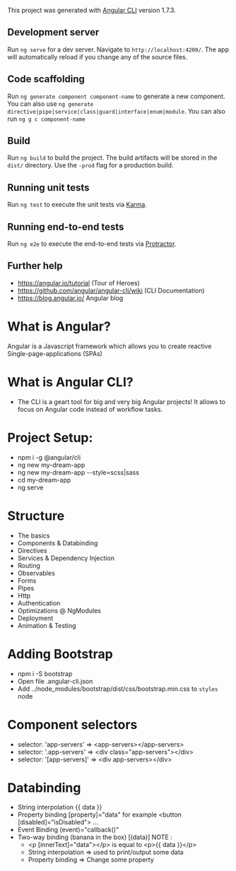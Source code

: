 This project was generated with [Angular CLI](https://github.com/angular/angular-cli) version 1.7.3.

## Development server

Run `ng serve` for a dev server. Navigate to `http://localhost:4200/`. The app will automatically reload if you change any of the source files.

## Code scaffolding

Run `ng generate component component-name` to generate a new component. You can also use `ng generate directive|pipe|service|class|guard|interface|enum|module`.
You can also run `ng g c component-name`

## Build

Run `ng build` to build the project. The build artifacts will be stored in the `dist/` directory. Use the `-prod` flag for a production build.

## Running unit tests

Run `ng test` to execute the unit tests via [Karma](https://karma-runner.github.io).

## Running end-to-end tests

Run `ng e2e` to execute the end-to-end tests via [Protractor](http://www.protractortest.org/).

## Further help

- https://angular.io/tutorial (Tour of Heroes)
- https://github.com/angular/angular-cli/wiki (CLI Documentation)
- https://blog.angular.io/ Angular blog

# What is Angular?

Angular is a Javascript framework which allows you to create reactive Single-page-applications (SPAs)

# What is Angular CLI?

- The CLI is a geart tool for big and very big Angular projects! It allows to focus on Angular code instead of workflow tasks.

# Project Setup:

- npm i -g @angular/cli
- ng new my-dream-app
- ng new my-dream-app --style=scss|sass
- cd my-dream-app
- ng serve

# Structure

- The basics
- Components & Databinding
- Directives
- Services & Dependency Injection
- Routing
- Observables
- Forms
- Pipes
- Http
- Authentication
- Optimizations @ NgModules
- Deployment
- Animation & Testing

# Adding Bootstrap

- npm i -S bootstrap
- Open file .angular-cli.json
- Add ../node_modules/bootstrap/dist/css/bootstrap.min.css to `styles` node

# Component selectors

- selector: 'app-servers' =&gt; &lt;app-servers&gt;&lt;/app-servers&gt;
- selector: '.app-servers' =&gt; &lt;div class="app-servers"&gt;&lt;/div&gt;
- selector: '[app-servers]' =&gt; &lt;div app-servers&gt;&lt;/div&gt;

# Databinding
- String interpolation {{ data }}
- Property binding [property]="data" for example &lt;button [disabled]="isDisabled"&gt; ...
- Event Binding (event)="callback()"
- Two-way binding (banana in the box) [(data)]
NOTE : 
    - &lt;p [innerText]="data"&gt;&lt;/p&gt; is equal to &lt;p&gt;{{ data }}&lt;/p&gt;
    - String interpolation =&gt; used to print/output some data
    - Property binding =&gt; Change some property
